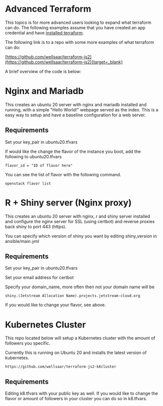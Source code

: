 # Advanced Terraform

This topics is for more advanced users looking to expand what terraform can do.
The following examples assume that you have created an app credential and have [installed terraform](terraform.md).

The following link is to a repo with some more examples of what terraform can do:

[https://github.com/wellsaar/terraform-js2](https://github.com/wellsaar/terraform-js2){target=_blank}

A brief overview of the code is below:

# Nginx and Mariadb

This creates an ubuntu 20 server with nginx and mariadb installed and running, with a simple "Hello World!" webpage served as the index. This is a easy way to setup and have a baseline configuration for a web server.

## Requirements

Set your key_pair in ubuntu20.tfvars

If would like the change the flavor of the instance you boot, add the following to ubuntu20.tfvars
```
flavor_id = "ID of flavor here"
```
You can see the list of flavor with the following command.

```
openstack flavor list
```


# R + Shiny server (Nginx proxy)

This creates an ubuntu 20 server with nginx, r and shiny server installed and configure the nginx server for SSL (using certbot) and reverse proxies back shiny to port 443 (https).


You can specify which version of shiny you want by editing shiny_version in ansible/main.yml

## Requirements

Set your key_pair in ubuntu20.tfvars

Set your email address for certbot

Specify your domain_name, more often then not your domain name will be
```
shiny.(Jetstream Allocation Name).projects.jetstream-cloud.org
```
If you would like to change your flavor, see above.

# Kubernetes Cluster

This repo located below will setup a Kubernetes cluster with the amount of followers you specific.

Currently this is running on Ubuntu 20 and installs the latest version of kubernetes.

```
https://github.com/wellsaar/terraform-js2-k8cluster
```

## Requirements

Editing k8.tfvars with your public key as well.
If you would like to change the flavor or amount of followers in your cluster you can do so in k8.tfvars.
